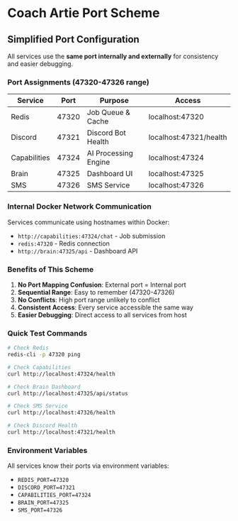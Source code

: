 # Coach Artie Port Scheme

## Simplified Port Configuration

All services use the **same port internally and externally** for consistency and easier debugging.

### Port Assignments (47320-47326 range)

| Service      | Port  | Purpose              | Access                 |
| ------------ | ----- | -------------------- | ---------------------- |
| Redis        | 47320 | Job Queue & Cache    | localhost:47320        |
| Discord      | 47321 | Discord Bot Health   | localhost:47321/health |
| Capabilities | 47324 | AI Processing Engine | localhost:47324        |
| Brain        | 47325 | Dashboard UI         | localhost:47325        |
| SMS          | 47326 | SMS Service          | localhost:47326        |

### Internal Docker Network Communication

Services communicate using hostnames within Docker:

- `http://capabilities:47324/chat` - Job submission
- `redis:47320` - Redis connection
- `http://brain:47325/api` - Dashboard API

### Benefits of This Scheme

1. **No Port Mapping Confusion**: External port = Internal port
2. **Sequential Range**: Easy to remember (47320-47326)
3. **No Conflicts**: High port range unlikely to conflict
4. **Consistent Access**: Every service accessible the same way
5. **Easier Debugging**: Direct access to all services from host

### Quick Test Commands

```bash
# Check Redis
redis-cli -p 47320 ping

# Check Capabilities
curl http://localhost:47324/health

# Check Brain Dashboard
curl http://localhost:47325/api/status

# Check SMS Service
curl http://localhost:47326/health

# Check Discord Health
curl http://localhost:47321/health
```

### Environment Variables

All services know their ports via environment variables:

- `REDIS_PORT=47320`
- `DISCORD_PORT=47321`
- `CAPABILITIES_PORT=47324`
- `BRAIN_PORT=47325`
- `SMS_PORT=47326`

